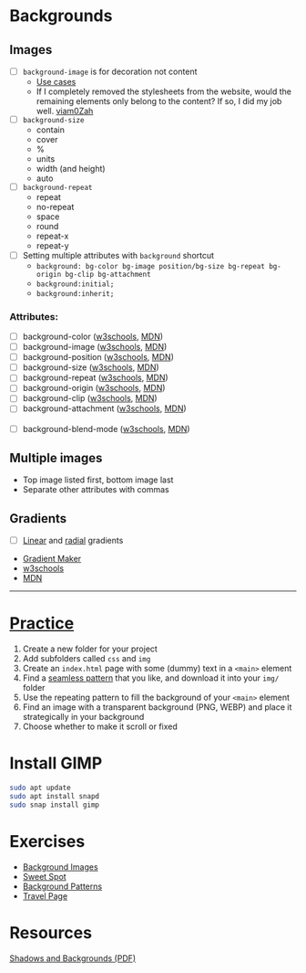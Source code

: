 # Backgrounds

## Images

- [ ] `background-image` is for decoration not content
    * [Use cases](https://stackoverflow.com/a/1469139)
    * If I completely removed the stylesheets from the website, would the remaining elements only belong to the content? If so, I did my job well.
    [viam0Zah](https://stackoverflow.com/a/769189)
- [ ] `background-size`
   * contain
   * cover
   * %
   * units
   * width (and height)
   * auto
- [ ] `background-repeat`
   * repeat
   * no-repeat
   * space
   * round
   * repeat-x
   * repeat-y
- [ ] Setting multiple attributes with `background` shortcut
   * `background: bg-color bg-image position/bg-size bg-repeat bg-origin bg-clip bg-attachment`
   *  `background:initial;`
   * `background:inherit;`


### Attributes:
- [ ] background-color ([w3schools](https://www.w3schools.com/css/css_background.asp), [MDN](https://developer.mozilla.org/en-US/docs/Web/CSS/background-color))
- [ ] background-image ([w3schools](https://www.w3schools.com/css/css_background_image.asp), [MDN](https://developer.mozilla.org/en-US/docs/Web/CSS/background-image))
- [ ] background-position ([w3schools](https://www.w3schools.com/cssref/pr_background-position.asp), [MDN](https://developer.mozilla.org/en-US/docs/Web/CSS/background-position
))
- [ ] background-size ([w3schools](https://www.w3schools.com/cssref/css3_pr_background-size.asp), [MDN](https://developer.mozilla.org/en-US/docs/Web/CSS/background-size))
- [ ] background-repeat ([w3schools](https://www.w3schools.com/css/css_background_repeat.asp), [MDN](https://developer.mozilla.org/en-US/docs/Web/CSS/background-repeat))
- [ ] background-origin ([w3schools](https://www.w3schools.com/cssref/css3_pr_background-origin.asp), [MDN](https://developer.mozilla.org/en-US/docs/Web/CSS/background-origin))
- [ ] background-clip ([w3schools](), [MDN]([clip](https://developer.mozilla.org/en-US/docs/Web/CSS/background-clip)))
- [ ] background-attachment ([w3schools](https://www.w3schools.com/css/css_background_attachment.asp), [MDN](https://developer.mozilla.org/en-US/docs/Web/CSS/background-attachment))
<br><br>
- [ ] background-blend-mode ([w3schools](https://www.w3schools.com/cssref/pr_background-blend-mode.asp), [MDN](https://developer.mozilla.org/en-US/docs/Web/CSS/background-blend-mode))

## Multiple images
* Top image listed first, bottom image last
* Separate other attributes with commas

## Gradients
- [ ] [Linear](https://developer.mozilla.org/en-US/docs/Web/CSS/linear-gradient()) and [radial](https://developer.mozilla.org/en-US/docs/Web/CSS/radial-gradient()) gradients
* [Gradient Maker](https://cssgradient.io/)
* [w3schools](https://www.w3schools.com/css/css3_gradients.asp)
* [MDN](https://developer.mozilla.org/en-US/docs/Web/CSS/linear-gradient())

---

# [Practice](https://classroom.github.com/a/1Kl55m1V)
1. Create a new folder for your project
2. Add subfolders called `css` and  `img`
3. Create an `index.html` page with some (dummy) text in a `<main>` element
4. Find a [seamless pattern](https://pixabay.com/images/search/seamless%20pattern/) that you like, and download it into your `img/` folder
5. Use the repeating pattern to fill the background of your `<main>` element
6. Find an image with a transparent background (PNG, WEBP) and place it strategically in your background
7. Choose whether to make it scroll or fixed

# Install GIMP

```bash
sudo apt update
sudo apt install snapd
sudo snap install gimp
```

# Exercises
* [Background Images](https://github.com/FbW-E04-1/UIB-boxmodel-backgroundimages)
* [Sweet Spot](https://github.com/FbW-E04-1/UIB-box-model-the-sweet-spot)
* [Background Patterns](https://github.com/FbW-E04-1/UIB-box-model-background-patterns)
* [Travel Page](https://github.com/FbW-E04-1/UIB-box-model-travel-page)

# Resources

[Shadows and Backgrounds (PDF)](https://github.com/DigitalCareerInstitute/web-dev-v3-slides/blob/master/B_UI-Basics/03_Box-Model/Box_Model_Part_II.pdf)
